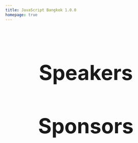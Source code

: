 ```yaml
---
title: JavaScript Bangkok 1.0.0
homepage: true
---
```


<Intro />

<main>

## Speakers

<div v-if="!$flags.preview">
  <SpeakerGroup :groupName="'#TeamEngineering'">
    <OldSpeakerList
    slot="content"
    :speakers="getSpeakersByGroup('Engineering')"
    @clickSpeaker="openSpeakerModal"></OldSpeakerList>
  </SpeakerGroup>
  <SpeakerGroup :groupName="'#TeamExperience'">
    <OldSpeakerList
    slot="content"
    :speakers="getSpeakersByGroup('Experience')"
    @clickSpeaker="openSpeakerModal"></OldSpeakerList>
  </SpeakerGroup>
  <SpeakerGroup :groupName="'#TeamKnowhow'">
    <OldSpeakerList
    slot="content"
    :speakers="getSpeakersByGroup('Knowledge')"
    @clickSpeaker="openSpeakerModal"></OldSpeakerList>
  </SpeakerGroup>
  <SpeakerGroup :groupName="'#TeamPerformance'">
    <OldSpeakerList
    slot="content"
    :speakers="getSpeakersByGroup('Performance')"
    @clickSpeaker="openSpeakerModal"></OldSpeakerList>
  </SpeakerGroup>
  <SpeakerModal
  v-if="isSpeakerModalActive"
  v-bind="speakerModalData"
  @closeModal="setIsSpeakerModalActive(false)">
  </SpeakerModal>
</div>

<div v-if="$flags.preview">
  <SpeakerGroup :groupName="'#TeamEngineering'">
    <SpeakerList
    slot="content"
    :speakers="getSpeakersByGroup('Engineering')"
    @clickSpeaker="openSpeakerModal"></SpeakerList>
  </SpeakerGroup>
  <SpeakerGroup :groupName="'#TeamExperience'">
    <SpeakerList
    slot="content"
    :speakers="getSpeakersByGroup('Experience')"
    @clickSpeaker="openSpeakerModal"></SpeakerList>
  </SpeakerGroup>
  <SpeakerGroup :groupName="'#TeamKnowhow'">
    <SpeakerList
    slot="content"
    :speakers="getSpeakersByGroup('Knowledge')"
    @clickSpeaker="openSpeakerModal"></SpeakerList>
  </SpeakerGroup>
  <SpeakerGroup :groupName="'#TeamPerformance'">
    <SpeakerList
    slot="content"
    :speakers="getSpeakersByGroup('Performance')"
    @clickSpeaker="openSpeakerModal"></SpeakerList>
  </SpeakerGroup>
  <SpeakerModal
  v-if="isSpeakerModalActive"
  v-bind="speakerModalData"
  @closeModal="setIsSpeakerModalActive(false)">
  </SpeakerModal>
</div>

<template v-if="$flags.preview">

## Schedule

TODO

</template>

## Sponsors

<div>
  <SponsorList></SponsorList>
</div>

</main>

<Footer></Footer>

<script>
import Intro from './.vuepress/local-components/Intro.vue'
import OldSpeakerList from './.vuepress/local-components/OldSpeakerList.vue'
import SpeakerList from './.vuepress/local-components/SpeakerList.vue'
import SpeakerModal from './.vuepress/local-components/SpeakerModal.vue'
import SponsorList from './.vuepress/local-components/SponsorList.vue'
import SpeakerGroup from './.vuepress/local-components/SpeakerGroup.vue'
import Footer from './.vuepress/local-components/Footer.vue'
import speakers from 'json-loader!yaml-loader!./.vuepress/data/speakers.yml'

export default {
  components: { 
    Intro,
    OldSpeakerList,
    SpeakerList,
    SpeakerModal,
    SponsorList,
    SpeakerGroup,
    Footer
  },
  data () {
    return {
      isSpeakerModalActive: false,
      speakerModalData: {
        name: '',
        title: '',
        image: '',
        url: '',
        description: '',
        about: '',
      }
    }
  },
  methods: {
    setIsSpeakerModalActive (value) {
      this.isSpeakerModalActive = value
    },
    openSpeakerModal (speaker) {
      this.speakerModalData = speaker
      this.setIsSpeakerModalActive(true)
    },
    getSpeakersByGroup (groupName) {
      return speakers.filter(speaker => speaker.group === groupName)
    }
  }
}
</script>

<style scoped>
h2 {
  text-align: center;
  font-size: 36px;
}
@media (min-width: 640px) {
  h2 {
    font-size: 64px;
  }
}
.header-anchor {
  display: none;
}
main {
  display: block;
  padding: 16px;
  max-width: 1100px;
  margin: 0 auto;
}
</style>

